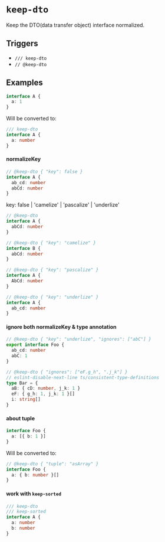 # `keep-dto`

Keep the DTO(data transfer object) interface normalized.

## Triggers

- `/// keep-dto`
- `// @keep-dto`

## Examples

```ts
interface A {
  a: 1
}
```

Will be converted to:

```ts
/// keep-dto
interface A {
  a: number
}
```

#### normalizeKey

```ts
// @keep-dto { "key": false }
interface A {
  ab_cd: number
  abCd: number
}
```

  key: false | 'camelize' | 'pascalize' | 'underlize'

```ts
// @keep-dto
interface A {
  abCd: number
}

// @keep-dto { "key": "camelize" }
interface B {
  abCd: number
}
```

```ts
// @keep-dto { "key": "pascalize" }
interface A {
  AbCd: number
}
```

```ts
// @keep-dto { "key": "underlize" }
interface A {
  ab_cd: number
}
```

#### ignore both normalizeKey & type annotation

```ts
// @keep-dto { "key": "underlize", "ignores": ["abC"] }
export interface Foo {
  ab_cd: number
  abC: 1
}

// @keep-dto { "ignores": ["eF.g_h", ".j_k"] }
// eslint-disable-next-line ts/consistent-type-definitions
type Bar = {
  aB: { cD: number, j_k: 1 }
  eF: { g_h: 1, j_k: 1 }[]
  i: string[]
}
```

#### about tuple

```ts
interface Foo {
  a: [{ b: 1 }]
}
```

Will be converted to:

```ts
// @keep-dto { "tuple": "asArray" }
interface Foo {
  a: { b: number }[]
}
```

#### work with `keep-sorted`

```ts
/// keep-dto
/// keep-sorted
interface A {
  a: number
  b: number
}
```
